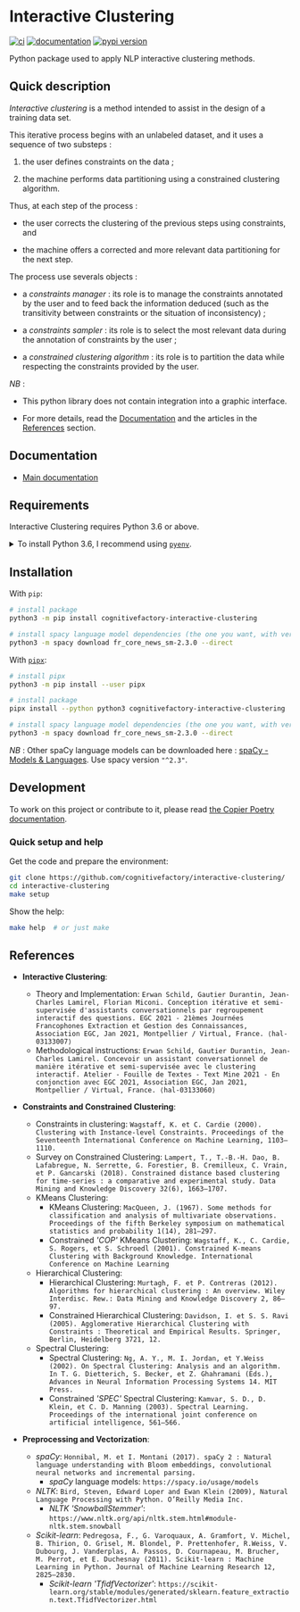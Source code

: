 # Interactive Clustering

[![ci](https://github.com/cognitivefactory/interactive-clustering/workflows/ci/badge.svg)](https://github.com/cognitivefactory/interactive-clustering/actions?query=workflow%3Aci)
[![documentation](https://img.shields.io/badge/docs-mkdocs%20material-blue.svg?style=flat)](https://cognitivefactory.github.io/interactive-clustering/)
[![pypi version](https://img.shields.io/pypi/v/cognitivefactory-interactive-clustering.svg)](https://pypi.org/project/cognitivefactory-interactive-clustering/)

Python package used to apply NLP interactive clustering methods.

## <a name="Description"></a> Quick description

_Interactive clustering_ is a method intended to assist in the design of a training data set.

This iterative process begins with an unlabeled dataset, and it uses a sequence of two substeps :

1. the user defines constraints on the data ;

2. the machine performs data partitioning using a constrained clustering algorithm.

Thus, at each step of the process :

- the user corrects the clustering of the previous steps using constraints, and

- the machine offers a corrected and more relevant data partitioning for the next step.

The process use severals objects :

- a _constraints manager_ : its role is to manage the constraints annotated by the user and to feed back the information deduced (such as the transitivity between constraints or the situation of inconsistency) ;

- a _constraints sampler_ : its role is to select the most relevant data during the annotation of constraints by the user ;

- a _constrained clustering algorithm_ : its role is to partition the data while respecting the constraints provided by the user.

_NB_ :

- This python library does not contain integration into a graphic interface.

- For more details, read the [Documentation](#Documentation) and the articles in the [References](#References) section.

## <a name="Documentation"></a> Documentation

- [Main documentation](https://cognitivefactory.github.io/interactive-clustering/)

## <a name="Requirements"></a> Requirements

Interactive Clustering requires Python 3.6 or above.

<details>
<summary>To install Python 3.6, I recommend using <a href="https://github.com/pyenv/pyenv"><code>pyenv</code></a>.</summary>

```bash
# install pyenv
git clone https://github.com/pyenv/pyenv ~/.pyenv

# setup pyenv (you should also put these three lines in .bashrc or similar)
export PATH="${HOME}/.pyenv/bin:${PATH}"
export PYENV_ROOT="${HOME}/.pyenv"
eval "$(pyenv init -)"

# install Python 3.6
pyenv install 3.6.12

# make it available globally
pyenv global system 3.6.12
```
</details>

## <a name="Installation"></a> Installation

With `pip`:
```bash
# install package
python3 -m pip install cognitivefactory-interactive-clustering

# install spacy language model dependencies (the one you want, with version "^2.3")
python3 -m spacy download fr_core_news_sm-2.3.0 --direct
```

With [`pipx`](https://github.com/pipxproject/pipx):
```bash
# install pipx
python3 -m pip install --user pipx

# install package
pipx install --python python3 cognitivefactory-interactive-clustering

# install spacy language model dependencies (the one you want, with version "^2.3")
python3 -m spacy download fr_core_news_sm-2.3.0 --direct
```

_NB_ : Other spaCy language models can be downloaded here : [spaCy - Models & Languages](https://spacy.io/usage/models). Use spacy version `"^2.3"`.

## <a name="Development"></a> Development

To work on this project or contribute to it, please read
[the Copier Poetry documentation](https://pawamoy.github.io/copier-poetry/).

### Quick setup and help

Get the code and prepare the environment:

```bash
git clone https://github.com/cognitivefactory/interactive-clustering/
cd interactive-clustering
make setup
```

Show the help:

```bash
make help  # or just make
```

## <a name="References"></a> References

- **Interactive Clustering**:
    - Theory and Implementation: `Erwan Schild, Gautier Durantin, Jean-Charles Lamirel, Florian Miconi. Conception itérative et semi-supervisée d'assistants conversationnels par regroupement interactif des questions. EGC 2021 - 21èmes Journées Francophones Extraction et Gestion des Connaissances, Association EGC, Jan 2021, Montpellier / Virtual, France. ⟨hal-03133007⟩`
    - Methodological instructions: `Erwan Schild, Gautier Durantin, Jean-Charles Lamirel. Concevoir un assistant conversationnel de manière itérative et semi-supervisée avec le clustering interactif. Atelier - Fouille de Textes - Text Mine 2021 - En conjonction avec EGC 2021, Association EGC, Jan 2021, Montpellier / Virtual, France. ⟨hal-03133060⟩`

- **Constraints and Constrained Clustering**:
    - Constraints in clustering: `Wagstaff, K. et C. Cardie (2000). Clustering with Instance-level Constraints. Proceedings of the Seventeenth International Conference on Machine Learning, 1103–1110.`
    - Survey on Constrained Clustering: `Lampert, T., T.-B.-H. Dao, B. Lafabregue, N. Serrette, G. Forestier, B. Cremilleux, C. Vrain, et P. Gancarski (2018). Constrained distance based clustering for time-series : a comparative and experimental study. Data Mining and Knowledge Discovery 32(6), 1663–1707.`
    - KMeans Clustering:
        - KMeans Clustering: `MacQueen, J. (1967). Some methods for classification and analysis of multivariate observations. Proceedings of the fifth Berkeley symposium on mathematical statistics and probability 1(14), 281–297.`
        - Constrained _'COP'_ KMeans Clustering: `Wagstaff, K., C. Cardie, S. Rogers, et S. Schroedl (2001). Constrained K-means Clustering with Background Knowledge. International Conference on Machine Learning`
    - Hierarchical Clustering:
        - Hierarchical Clustering: `Murtagh, F. et P. Contreras (2012). Algorithms for hierarchical clustering : An overview. Wiley Interdisc. Rew.: Data Mining and Knowledge Discovery 2, 86–97.`
        - Constrained Hierarchical Clustering: `Davidson, I. et S. S. Ravi (2005). Agglomerative Hierarchical Clustering with Constraints : Theoretical and Empirical Results. Springer, Berlin, Heidelberg 3721, 12.`
    - Spectral Clustering:
        - Spectral Clustering: `Ng, A. Y., M. I. Jordan, et Y.Weiss (2002). On Spectral Clustering: Analysis and an algorithm. In T. G. Dietterich, S. Becker, et Z. Ghahramani (Eds.), Advances in Neural Information Processing Systems 14. MIT Press.`
        - Constrained _'SPEC'_ Spectral Clustering: `Kamvar, S. D., D. Klein, et C. D. Manning (2003). Spectral Learning. Proceedings of the international joint conference on artificial intelligence, 561–566.`

- **Preprocessing and Vectorization**:
    - _spaCy_: `Honnibal, M. et I. Montani (2017). spaCy 2 : Natural language understanding with Bloom embeddings, convolutional neural networks and incremental parsing.`
        - _spaCy_ language models: `https://spacy.io/usage/models`
    - _NLTK_: `Bird, Steven, Edward Loper and Ewan Klein (2009), Natural Language Processing with Python. O’Reilly Media Inc.`
        - _NLTK_ _'SnowballStemmer'_: `https://www.nltk.org/api/nltk.stem.html#module-nltk.stem.snowball`
    - _Scikit-learn_: `Pedregosa, F., G. Varoquaux, A. Gramfort, V. Michel, B. Thirion, O. Grisel, M. Blondel, P. Prettenhofer, R.Weiss, V. Dubourg, J. Vanderplas, A. Passos, D. Cournapeau, M. Brucher, M. Perrot, et E. Duchesnay (2011). Scikit-learn : Machine Learning in Python. Journal of Machine Learning Research 12, 2825–2830.`
        - _Scikit-learn_ _'TfidfVectorizer'_: `https://scikit-learn.org/stable/modules/generated/sklearn.feature_extraction.text.TfidfVectorizer.html`

